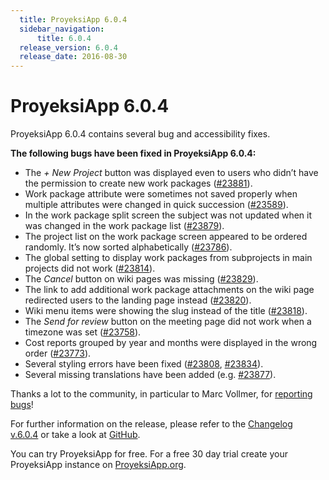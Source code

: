 ```yaml
---
  title: ProyeksiApp 6.0.4
  sidebar_navigation:
      title: 6.0.4
  release_version: 6.0.4
  release_date: 2016-08-30
---
```



# ProyeksiApp 6.0.4

ProyeksiApp 6.0.4 contains several bug and accessibility fixes.

**The following bugs have been fixed in ProyeksiApp 6.0.4:**

  - The *+ New
    <span class="explanatory-dictionary-highlight" data-definition="explanatory-dictionary-definition-45">Project</span>*
    button was displayed even to users who didn’t have the permission to
    create new work packages
    ([\#23881](https://community.proyeksiapp.com/work_packages/23881/activity)).
  - <span class="explanatory-dictionary-highlight" data-definition="explanatory-dictionary-definition-7">Work
    package</span> attribute were sometimes not saved properly when
    multiple attributes were changed in quick succession
    ([\#23589](https://community.proyeksiapp.com/work_packages/23859)).
  - In the work package split screen the subject was not updated when it
    was changed in the work package list
    ([\#23879](https://community.proyeksiapp.com/work_packages/23879)).
  - The project list on the work package screen appeared to be ordered
    randomly. It’s now sorted alphabetically
    ([\#23786](https://community.proyeksiapp.com/work_packages/23786/activity)).
  - The global setting to display work packages from subprojects in main
    projects did not work
    ([\#23814](https://community.proyeksiapp.com/work_packages/23814/activity)).
  - The *Cancel* button on wiki pages was missing
    ([\#23829](https://community.proyeksiapp.com/work_packages/23829/activity)).
  - The link to add additional work package attachments on the wiki page
    redirected users to the landing page instead
    ([\#23820](https://community.proyeksiapp.com/work_packages/23820/activity)).
  - <span class="explanatory-dictionary-highlight" data-definition="explanatory-dictionary-definition-8">Wiki</span>
    menu items were showing the slug instead of the title
    ([\#23818](https://community.proyeksiapp.com/work_packages/23818/activity)).
  - The *Send for review* button on the meeting page did not work when a
    timezone was set
    ([\#23758](https://community.proyeksiapp.com/work_packages/23758)).
  - Cost reports grouped by year and months were displayed in the wrong
    order
    ([\#23773](https://community.proyeksiapp.com/work_packages/23773/activity)).
  - Several styling errors have been fixed
    ([\#23808](https://community.proyeksiapp.com/work_packages/23808/activity),
    [\#23834](https://community.proyeksiapp.com/work_packages/23834/activity)).
  - Several missing translations have been added (e.g.
    [\#23877](https://community.proyeksiapp.com/work_packages/23877/activity)).

Thanks a lot to the community, in particular to Marc Vollmer, for
[reporting
bugs](../../development/report-a-bug/)\!

For further information on the release, please refer to the [Changelog
v.6.0.4](https://community.proyeksiapp.com/versions/816) or take a look
at [GitHub](https://github.com/opf/proyeksiapp/tree/v6.0.4).

You can try ProyeksiApp for free. For a free 30 day trial create your
ProyeksiApp instance on [ProyeksiApp.org](https://proyeksi.id/).


